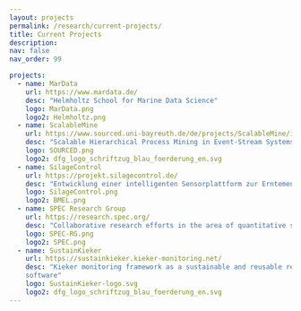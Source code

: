 ```yaml
---
layout: projects
permalink: /research/current-projects/
title: Current Projects
description: 
nav: false
nav_order: 99

projects:
  - name: MarData
    url: https://www.mardata.de/
    desc: "Helmholtz School for Marine Data Science"
    logo: MarData.png
    logo2: Helmholtz.png
  - name: ScalableMine
    url: https://www.sourced.uni-bayreuth.de/de/projects/ScalableMine/index.html
    desc: "Scalable Hierarchical Process Mining in Event-Stream Systems"
    logo: SOURCED.png
    logo2: dfg_logo_schriftzug_blau_foerderung_en.svg
  - name: SilageControl
    url: https://projekt.silagecontrol.de/
    desc: "Entwicklung einer intelligenten Sensorplattform zur Erntemengenerfassung- und Management von Silagen"
    logo: SilageControl.png
    logo2: BMEL.png
  - name: SPEC Research Group
    url: https://research.spec.org/
    desc: "Collaborative research efforts in the area of quantitative system evaluation and analysis"
    logo: SPEC-RG.png
    logo2: SPEC.png
  - name: SustainKieker
    url: https://sustainkieker.kieker-monitoring.net/
    desc: "Kieker monitoring framework as a sustainable and reusable research
    software"
    logo: SustainKieker-logo.svg
    logo2: dfg_logo_schriftzug_blau_foerderung_en.svg
---
```

